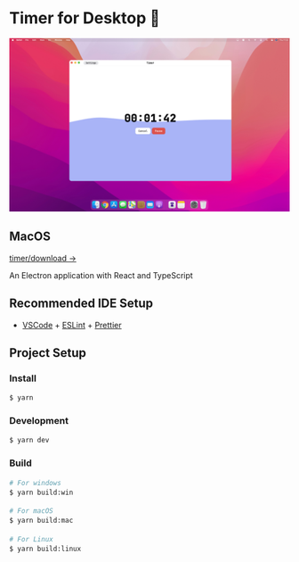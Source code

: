 # Timer for Desktop 🚀

![Timer Desktop](./resources/desktop.png)

## MacOS

[timer/download →](https://drive.google.com/file/d/1qT4JyeDrCSSsIpiunEgPx_FKdX_xpChM/view?usp=sharing)

An Electron application with React and TypeScript

## Recommended IDE Setup

- [VSCode](https://code.visualstudio.com/) + [ESLint](https://marketplace.visualstudio.com/items?itemName=dbaeumer.vscode-eslint) + [Prettier](https://marketplace.visualstudio.com/items?itemName=esbenp.prettier-vscode)

## Project Setup

### Install

```bash
$ yarn
```

### Development

```bash
$ yarn dev
```

### Build

```bash
# For windows
$ yarn build:win

# For macOS
$ yarn build:mac

# For Linux
$ yarn build:linux
```
